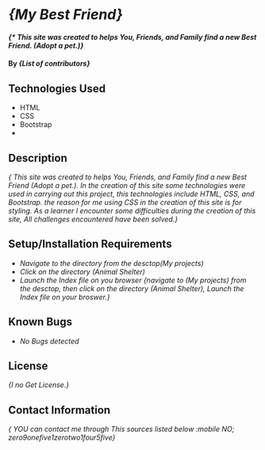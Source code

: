 # _{My Best Friend}_

#### _{* This site was created to helps You, Friends, and Family find a new Best Friend. (Adopt a pet.)}_

#### By _**{List of contributors}**_

## Technologies Used

* HTML
* CSS
* Bootstrap
* 

## Description

_{ This site was created to helps You, Friends, and Family find a new Best Friend (Adopt a pet.).
In the creation of this site some technologies were used in carrying out this project, this technologies include HTML, CSS, and Bootstrap. the reason for me using CSS in the creation of this site is for styling. As a learner I encounter some difficulties during the creation of this site, All challenges encountered have been solved.}_

## Setup/Installation Requirements

* _Navigate to the directory from the desctop(My projects)_
* _Click on the directory (Animal Shelter)_
* _Launch the Index file on you browser_
_{navigate to (My projects) from the desctop, then click on the directory (Animal Shelter), Launch the Index file on your broswer.}_

## Known Bugs

* _No Bugs detected_

## License

_{I no Get License.}_

## Contact Information

_{ YOU can contact me through This sources listed below
:mobile NO; zero9onefive1zerotwo1four5five}_